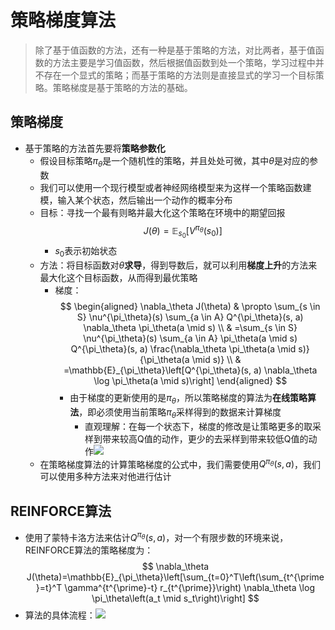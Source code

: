 # 策略梯度算法
> 除了基于值函数的方法，还有一种是基于策略的方法，对比两者，基于值函数的方法主要是学习值函数，然后根据值函数到处一个策略，学习过程中并不存在一个显式的策略；而基于策略的方法则是直接显式的学习一个目标策略。策略梯度是基于策略的方法的基础。

## 策略梯度
- 基于策略的方法首先要将**策略参数化**
	- 假设目标策略$\pi_\theta$是一个随机性的策略，并且处处可微，其中$\theta$是对应的参数
	- 我们可以使用一个现行模型或者神经网络模型来为这样一个策略函数建模，输入某个状态，然后输出一个动作的概率分布
	- 目标：寻找一个最有则略并最大化这个策略在环境中的期望回报$$J(\theta)=\mathbb{E}_{s_0}\left[V^{\pi_\theta}\left(s_0\right)\right]$$
		- $s_0$表示初始状态
	- 方法：将目标函数对$\theta$**求导**，得到导数后，就可以利用**梯度上升**的方法来最大化这个目标函数，从而得到最优策略
		- 梯度：$$
\begin{aligned}
\nabla_\theta J(\theta) & \propto \sum_{s \in S} \nu^{\pi_\theta}(s) \sum_{a \in A} Q^{\pi_\theta}(s, a) \nabla_\theta \pi_\theta(a \mid s) \\
& =\sum_{s \in S} \nu^{\pi_\theta}(s) \sum_{a \in A} \pi_\theta(a \mid s) Q^{\pi_\theta}(s, a) \frac{\nabla_\theta \pi_\theta(a \mid s)}{\pi_\theta(a \mid s)} \\
& =\mathbb{E}_{\pi_\theta}\left[Q^{\pi_\theta}(s, a) \nabla_\theta \log \pi_\theta(a \mid s)\right]
\end{aligned}
$$
			- 由于梯度的更新使用的是$\pi_\theta$，所以策略梯度的算法为**在线策略算法**，即必须使用当前策略$\pi_\theta$采样得到的数据来计算梯度
				- 直观理解：在每一个状态下，梯度的修改是让策略更多的取采样到带来较高Q值的动作，更少的去采样到带来较低Q值的动作![](https://jiunian-pic-1310185536.cos.ap-nanjing.myqcloud.com/picgo%2F20230103154956.png)
	- 在策略梯度算法的计算策略梯度的公式中，我们需要使用$Q^{\pi_\theta}(s,a)$，我们可以使用多种方法来对他进行估计
## REINFORCE算法
- 使用了蒙特卡洛方法来估计$Q^{\pi_\theta}(s,a)$，对一个有限步数的环境来说，REINFORCE算法的策略梯度为：$$
\nabla_\theta J(\theta)=\mathbb{E}_{\pi_\theta}\left[\sum_{t=0}^T\left(\sum_{t^{\prime}=t}^T \gamma^{t^{\prime}-t} r_{t^{\prime}}\right) \nabla_\theta \log \pi_\theta\left(a_t \mid s_t\right)\right]
$$
- 算法的具体流程：![](https://jiunian-pic-1310185536.cos.ap-nanjing.myqcloud.com/picgo%2F20230103155332.png)
